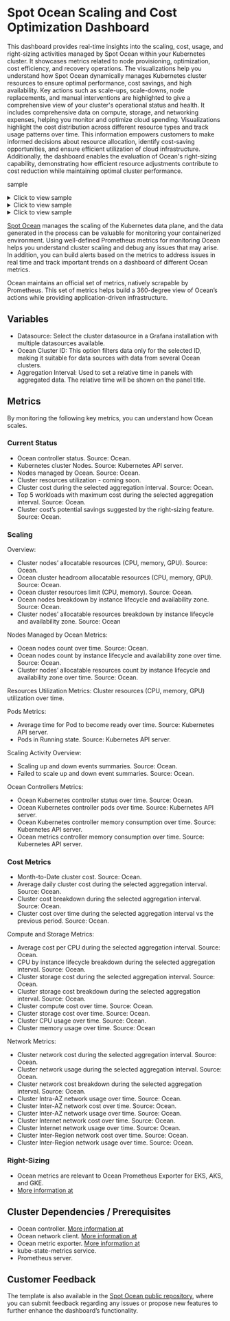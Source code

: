<meta name="robots" content="noindex">

# Spot Ocean Scaling and Cost Optimization Dashboard

This dashboard provides real-time insights into the scaling, cost, usage, and right-sizing activities managed by Spot Ocean within your Kubernetes cluster. It showcases metrics related to node provisioning, optimization, cost efficiency, and recovery operations. The visualizations help you understand how Spot Ocean dynamically manages Kubernetes cluster resources to ensure optimal performance, cost savings, and high availability. Key actions such as scale-ups, scale-downs, node replacements, and manual interventions are highlighted to give a comprehensive view of your cluster's operational status and health. It includes comprehensive data on compute, storage, and networking expenses, helping you monitor and optimize cloud spending. Visualizations highlight the cost distribution across different resource types and track usage patterns over time. This information empowers customers to make informed decisions about resource allocation, identify cost-saving opportunities, and ensure efficient utilization of cloud infrastructure. Additionally, the dashboard enables the evaluation of Ocean's right-sizing capability, demonstrating how efficient resource adjustments contribute to cost reduction while maintaining optimal cluster performance.

sample

<details>
  <summary markdown="span">Click to view sample</summary>

</details>

<details>
  <summary markdown="span">Click to view sample</summary>

</details>

<details>
  <summary markdown="span">Click to view sample</summary>

</details>


[Spot Ocean](https://spot.io/product/ocean/) manages the scaling of the Kubernetes data plane, and the data generated in the process can be valuable for monitoring your containerized environment. Using well-defined Prometheus metrics for monitoring Ocean helps you understand cluster scaling and debug any issues that may arise. In addition, you can build alerts based on the metrics to address issues in real time and track important trends on a dashboard of different Ocean metrics.

Ocean maintains an official set of metrics, natively scrapable by Prometheus. This set of metrics helps build a 360-degree view of Ocean’s actions while providing application-driven infrastructure.

## Variables

* Datasource: Select the cluster datasource in a Grafana installation with multiple datasources available.
* Ocean Cluster ID: This option filters data only for the selected ID, making it suitable for data sources with data from several Ocean clusters.
* Aggregation Interval: Used to set a relative time in panels with aggregated data. The relative time will be shown on the panel title.

## Metrics

By monitoring the following key metrics, you can understand how Ocean scales.

### Current Status

* Ocean controller status. Source: Ocean.
* Kubernetes cluster Nodes. Source: Kubernetes API server.
* Nodes managed by Ocean. Source: Ocean.
* Cluster resources utilization - coming soon.
* Cluster cost during the selected aggregation interval. Source: Ocean.
* Top 5 workloads with maximum cost during the selected aggregation interval. Source: Ocean.
* Cluster cost’s potential savings suggested by the right-sizing feature. Source: Ocean.

### Scaling

Overview:

* Cluster nodes’ allocatable resources (CPU, memory, GPU). Source: Ocean.
* Ocean cluster headroom allocatable resources (CPU, memory, GPU). Source: Ocean.
* Ocean cluster resources limit (CPU, memory). Source: Ocean.
* Ocean nodes breakdown by instance lifecycle and availability zone. Source: Ocean.
* Cluster nodes’ allocatable resources breakdown by instance lifecycle and availability zone. Source: Ocean

Nodes Managed by Ocean Metrics:

* Ocean nodes count over time. Source: Ocean.
* Ocean nodes count by instance lifecycle and availability zone over time. Source: Ocean.
* Cluster nodes’ allocatable resources count by instance lifecycle and availability zone over time. Source: Ocean.

Resources Utilization Metrics: Cluster resources (CPU, memory, GPU) utilization over time.

Pods Metrics:

* Average time for Pod to become ready over time. Source: Kubernetes API server.
* Pods in Running state. Source: Kubernetes API server.

Scaling Activity Overview:

* Scaling up and down events summaries. Source: Ocean.
* Failed to scale up and down event summaries. Source: Ocean.

Ocean Controllers Metrics:

* Ocean Kubernetes controller status over time. Source: Ocean.
* Ocean Kubernetes controller pods over time. Source: Kubernetes API server.
* Ocean Kubernetes controller memory consumption over time. Source: Kubernetes API server.
* Ocean metrics controller memory consumption over time. Source: Kubernetes API server.

### Cost Metrics

* Month-to-Date cluster cost. Source: Ocean.
* Average daily cluster cost during the selected aggregation interval. Source: Ocean.
* Cluster cost breakdown during the selected aggregation interval. Source: Ocean.
* Cluster cost over time during the selected aggregation interval vs the previous period. Source: Ocean.

Compute and Storage Metrics:

* Average cost per CPU during the selected aggregation interval. Source: Ocean.
* CPU by instance lifecycle breakdown during the selected aggregation interval. Source: Ocean.
* Cluster storage cost during the selected aggregation interval. Source: Ocean.
* Cluster storage cost breakdown during the selected aggregation interval. Source: Ocean.
* Cluster compute cost over time. Source: Ocean.
* Cluster storage cost over time. Source: Ocean.
* Cluster CPU usage over time. Source: Ocean.
* Cluster memory usage over time. Source: Ocean

Network Metrics:

* Cluster network cost during the selected aggregation interval. Source: Ocean.
* Cluster network usage during the selected aggregation interval. Source: Ocean.
* Cluster network cost breakdown during the selected aggregation interval. Source: Ocean.
* Cluster Intra-AZ network usage over time. Source: Ocean.
* Cluster Inter-AZ network cost over time. Source: Ocean.
* Cluster Inter-AZ network usage over time. Source: Ocean.
* Cluster Internet network cost over time. Source: Ocean.
* Cluster Internet network usage over time. Source: Ocean.
* Cluster Inter-Region network cost over time. Source: Ocean.
* Cluster Inter-Region network usage over time. Source: Ocean.

### Right-Sizing

* Ocean metrics are relevant to Ocean Prometheus Exporter for EKS, AKS, and GKE.
* [More information at](https://docs.spot.io/ocean/tools-and-integrations/prometheus/)

## Cluster Dependencies / Prerequisites

* Ocean controller. [More information at](https://docs.spot.io/ocean/overview-kubernetes)
* Ocean network client. [More information at](https://docs.spot.io/ocean/tutorials/install-network-client-v2)
* Ocean metric exporter. [More information at](https://docs.spot.io/ocean/tools-and-integrations/prometheus/scrape)
* kube-state-metrics service.
* Prometheus server.

## Customer Feedback

The template is also available in the [Spot Ocean public repository](https://github.com/spotinst/spot-ocean-grafana-dashboards), where you can submit feedback regarding any issues or propose new features to further enhance the dashboard’s functionality.



